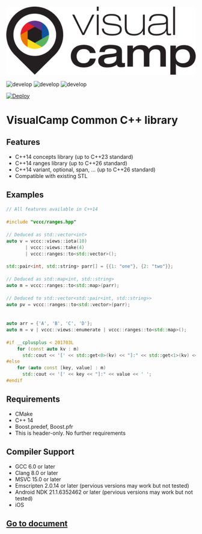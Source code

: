 <p align="center">
  <img src="/docs/image/vc_logo_original.png"></img></br>
</p>

![develop](https://github.com/visualcamp/vccc/actions/workflows/test-macos.yml/badge.svg?branch=main)
![develop](https://github.com/visualcamp/vccc/actions/workflows/test-ubuntu.yml/badge.svg?branch=main)
![develop](https://github.com/visualcamp/vccc/actions/workflows/test-windows.yml/badge.svg?branch=main)

[![Deploy](https://github.com/visualcamp/vccc/actions/workflows/deploy-docs.yml/badge.svg)](https://github.com/visualcamp/vccc/actions/workflows/deploy-docs.yml)

# VisualCamp Common C++ library
## Features
* C++14 concepts library (up to C++23 standard)
* C++14 ranges library (up to C++26 standard)
* C++14 variant, optional, span, ... (up to C++26 standard)
* Compatible with existing STL

## Examples
```c++
// All features available in C++14

#include "vccc/ranges.hpp"

// Deduced as std::vector<int>
auto v = vccc::views::iota(10)
       | vccc::views::take(4)
       | vccc::ranges::to<std::vector>();

std::pair<int, std::string> parr[] = {{1: "one"}, {2: "two"}};

// Deduced as std::map<int, std::string>
auto m = vccc::ranges::to<std::map>(parr); 

// Deduced to std::vector<std::pair<int, std::string>>
auto pv = vccc::ranges::to<std::vector>(parr);


auto arr = {'A', 'B', 'C', 'D'};
auto m = v | vccc::views::enumerate | vccc::ranges::to<std::map>();

#if __cplusplus < 201703L
    for (const auto kv : m)
      std::cout << '[' << std::get<0>(kv) << "]:" << std::get<1>(kv) << ' ';
#else
    for (auto const [key, value] : m)
      std::cout << '[' << key << "]:" << value << ' ';
#endif
```

## Requirements
* CMake
* C++ 14
* Boost.predef, Boost.pfr
* This is header-only. No further requirements

## Compiler Support
* GCC 6.0 or later
* Clang 8.0 or later
* MSVC 15.0 or later
* Emscripten 2.0.14 or later (pervious versions may work but not tested)
* Android NDK 21.1.6352462 or later (pervious versions may work but not tested)
* iOS


## [Go to document](https://visualcamp.github.io/vccc/html/index.html)
